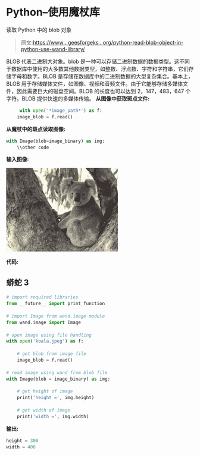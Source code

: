# Python–使用魔杖库

读取 Python 中的 blob 对象

> 原文:[https://www . geesforgeks . org/python-read-blob-object-in-python-use-wand-library/](https://www.geeksforgeeks.org/python-read-blob-object-in-python-using-wand-library/)

BLOB 代表二进制大对象。blob 是一种可以存储二进制数据的数据类型。这不同于数据库中使用的大多数其他数据类型，如整数、浮点数、字符和字符串，它们存储字母和数字。BLOB 是存储在数据库中的二进制数据的大型复杂集合。基本上，BLOB 用于存储媒体文件，如图像、视频和音频文件。由于它能够存储多媒体文件，因此需要巨大的磁盘空间。BLOB 的长度也可以达到 2，147，483，647 个字符。BLOB 提供快速的多媒体传输。
**从图像中获取斑点文件:**

```py
     with open('*image_path*') as f:
    image_blob = f.read()
```

**从魔杖中的斑点读取图像:**

```py
with Image(blob=image_binary) as img:
    \\other code
```

**输入图像:**

![](img/a1d5dabac07efe8de363e0c440a198d8.png)

**代码:**

## 蟒蛇 3

```py
# import required libraries
from __future__ import print_function

# import Image from wand.image module
from wand.image import Image

# open image using file handling
with open('koala.jpeg') as f:

    # get blob from image file
    image_blob = f.read()

# read image using wand from blob file
with Image(blob = image_binary) as img:

    # get height of image
    print('height =', img.height)

    # get width of image
    print('width =', img.width)
```

**输出:**

```py
height = 300
width = 400
```